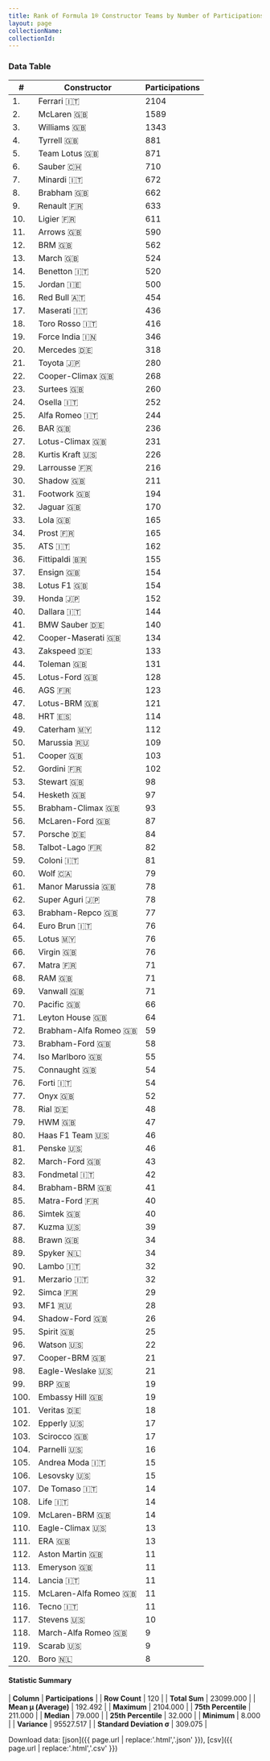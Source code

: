 ```yaml
---
title: Rank of Formula 1® Constructor Teams by Number of Participations
layout: page
collectionName: 
collectionId: 
---
```




<canvas id="chart" width="400" height="180"></canvas>
<script>
var data = {
    "datasets": [
        {
            "backgroundColor": [
                "EB212E",
                "FCA13B",
                "EAE4ED",
                "274B72",
                "09630C",
                "0736A5",
                "1B1D1D",
                "243F73",
                "FDE139",
                "0F5DBB",
                "FFA500",
                "144D44",
                "E53524",
                "73C2FB",
                "FFFF01",
                "121D32",
                "C0BEC3",
                "2039C3",
                "F6AFC1",
                "18A19B",
                "D70028",
                "273027",
                "888888",
                "888888",
                "B21827",
                "FFFFFF",
                "025839",
                "D33949",
                "888888",
                "FA9B27",
                "888888",
                "095921",
                "888888",
                "0D1773",
                "888888",
                "888888",
                "888888",
                "F6CA46",
                "FFFFFF",
                "888888",
                "20359D",
                "1A2446",
                "888888",
                "888888",
                "025839",
                "888888",
                "457439",
                "BE9D56",
                "124411",
                "5E0A16",
                "273027",
                "888888",
                "FFFFFF",
                "FFFFFF",
                "243F73",
                "AAAAAA",
                "DDDDDD",
                "888888",
                "888888",
                "A3805E",
                "5E0A16",
                "E30010",
                "243F73",
                "888888",
                "006400",
                "F60002",
                "888888",
                "888888",
                "336667",
                "888888",
                "888888",
                "888888",
                "07316F",
                "888888",
                "888888",
                "888888",
                "888888",
                "888888",
                "888888",
                "CF0F18",
                "2077C9",
                "888888",
                "888888",
                "888888",
                "3FB2B3",
                "888888",
                "C4333B",
                "E2F833",
                "FFA500",
                "888888",
                "888888",
                "888888",
                "343434",
                "888888",
                "888888",
                "FC8881",
                "888888",
                "1A284B",
                "888888",
                "888888",
                "888888",
                "DBC75F",
                "888888",
                "888888",
                "888888",
                "888888",
                "888888",
                "888888",
                "888888",
                "888888",
                "888888",
                "888888",
                "888888",
                "888888",
                "888888",
                "888888",
                "888888",
                "888888",
                "888888",
                "888888"
            ],
            "borderColor": [
                "16191A",
                "0D1D20",
                "082957",
                "444444",
                "444444",
                "A17A5D",
                "444444",
                "444444",
                "424B52",
                "444444",
                "444444",
                "444444",
                "444444",
                "444444",
                "444444",
                "FDCC2F",
                "444444",
                "FC181D",
                "C81625",
                "D7D7D5",
                "444444",
                "444444",
                "444444",
                "444444",
                "444444",
                "444444",
                "444444",
                "444444",
                "444444",
                "444444",
                "444444",
                "444444",
                "444444",
                "444444",
                "444444",
                "444444",
                "444444",
                "444444",
                "444444",
                "444444",
                "444444",
                "444444",
                "444444",
                "444444",
                "444444",
                "444444",
                "444444",
                "444444",
                "444444",
                "444444",
                "444444",
                "444444",
                "444444",
                "444444",
                "444444",
                "444444",
                "444444",
                "444444",
                "444444",
                "444444",
                "444444",
                "444444",
                "444444",
                "444444",
                "444444",
                "444444",
                "444444",
                "444444",
                "444444",
                "444444",
                "444444",
                "444444",
                "444444",
                "444444",
                "444444",
                "444444",
                "444444",
                "444444",
                "444444",
                "4D4E52",
                "444444",
                "444444",
                "444444",
                "444444",
                "444444",
                "444444",
                "444444",
                "444444",
                "444444",
                "444444",
                "444444",
                "444444",
                "444444",
                "444444",
                "444444",
                "444444",
                "444444",
                "444444",
                "444444",
                "444444",
                "444444",
                "444444",
                "444444",
                "444444",
                "444444",
                "444444",
                "444444",
                "444444",
                "444444",
                "444444",
                "444444",
                "444444",
                "444444",
                "444444",
                "444444",
                "444444",
                "444444",
                "444444",
                "444444",
                "444444"
            ],
            "borderWidth": 1,
            "data": [
                2104.0,
                1589.0,
                1343.0,
                881.0,
                871.0,
                710.0,
                672.0,
                662.0,
                633.0,
                611.0,
                590.0,
                562.0,
                524.0,
                520.0,
                500.0,
                454.0,
                436.0,
                416.0,
                346.0,
                318.0,
                280.0,
                268.0,
                260.0,
                252.0,
                244.0,
                236.0,
                231.0,
                226.0,
                216.0,
                211.0,
                194.0,
                170.0,
                165.0,
                165.0,
                162.0,
                155.0,
                154.0,
                154.0,
                152.0,
                144.0,
                140.0,
                134.0,
                133.0,
                131.0,
                128.0,
                123.0,
                121.0,
                114.0,
                112.0,
                109.0,
                103.0,
                102.0,
                98.0,
                97.0,
                93.0,
                87.0,
                84.0,
                82.0,
                81.0,
                79.0,
                78.0,
                78.0,
                77.0,
                76.0,
                76.0,
                76.0,
                71.0,
                71.0,
                71.0,
                66.0,
                64.0,
                59.0,
                58.0,
                55.0,
                54.0,
                54.0,
                52.0,
                48.0,
                47.0,
                46.0,
                46.0,
                43.0,
                42.0,
                41.0,
                40.0,
                40.0,
                39.0,
                34.0,
                34.0,
                32.0,
                32.0,
                29.0,
                28.0,
                26.0,
                25.0,
                22.0,
                21.0,
                21.0,
                19.0,
                19.0,
                18.0,
                17.0,
                17.0,
                16.0,
                15.0,
                15.0,
                14.0,
                14.0,
                14.0,
                13.0,
                13.0,
                11.0,
                11.0,
                11.0,
                11.0,
                11.0,
                10.0,
                9.0,
                9.0,
                8.0
            ],
            "label": "Participations"
        }
    ],
    "labels": [
        "Ferrari",
        "McLaren",
        "Williams",
        "Tyrrell",
        "Team Lotus",
        "Sauber",
        "Minardi",
        "Brabham",
        "Renault",
        "Ligier",
        "Arrows",
        "BRM",
        "March",
        "Benetton",
        "Jordan",
        "Red Bull",
        "Maserati",
        "Toro Rosso",
        "Force India",
        "Mercedes",
        "Toyota",
        "Cooper-Climax",
        "Surtees",
        "Osella",
        "Alfa Romeo",
        "BAR",
        "Lotus-Climax",
        "Kurtis Kraft",
        "Larrousse",
        "Shadow",
        "Footwork",
        "Jaguar",
        "Lola",
        "Prost",
        "ATS",
        "Fittipaldi",
        "Ensign",
        "Lotus F1",
        "Honda",
        "Dallara",
        "BMW Sauber",
        "Cooper-Maserati",
        "Zakspeed",
        "Toleman",
        "Lotus-Ford",
        "AGS",
        "Lotus-BRM",
        "HRT",
        "Caterham",
        "Marussia",
        "Cooper",
        "Gordini",
        "Stewart",
        "Hesketh",
        "Brabham-Climax",
        "McLaren-Ford",
        "Porsche",
        "Talbot-Lago",
        "Coloni",
        "Wolf",
        "Manor Marussia",
        "Super Aguri",
        "Brabham-Repco",
        "Euro Brun",
        "Lotus",
        "Virgin",
        "Matra",
        "RAM",
        "Vanwall",
        "Pacific",
        "Leyton House",
        "Brabham-Alfa Romeo",
        "Brabham-Ford",
        "Iso Marlboro",
        "Connaught",
        "Forti",
        "Onyx",
        "Rial",
        "HWM",
        "Haas F1 Team",
        "Penske",
        "March-Ford",
        "Fondmetal",
        "Brabham-BRM",
        "Matra-Ford",
        "Simtek",
        "Kuzma",
        "Brawn",
        "Spyker",
        "Lambo",
        "Merzario",
        "Simca",
        "MF1",
        "Shadow-Ford",
        "Spirit",
        "Watson",
        "Cooper-BRM",
        "Eagle-Weslake",
        "BRP",
        "Embassy Hill",
        "Veritas",
        "Epperly",
        "Scirocco",
        "Parnelli",
        "Andrea Moda",
        "Lesovsky",
        "De Tomaso",
        "Life",
        "McLaren-BRM",
        "Eagle-Climax",
        "ERA",
        "Aston Martin",
        "Emeryson",
        "Lancia",
        "McLaren-Alfa Romeo",
        "Tecno",
        "Stevens",
        "March-Alfa Romeo",
        "Scarab",
        "Boro"
    ]
};
var options = {
  legend: {
    display: false
  },
  scales: {
    xAxes: [{
      ticks: {
        beginAtZero: true,
        maxRotation: 180,
        display: window.innerWidth > 800
      }
    }],
    yAxes: [{
      ticks: {
        beginAtZero: true
      }
    }]
  },
  onResize: function(chart, size) {
    chart.options.scales.xAxes[0].ticks.display = size.width > 800;
  }
};
var chart = new Chart("chart", {
    data: data,
    type: 'bar',
    options: options
});
</script>



### Data Table

| # | Constructor | Participations |
|--|--|--|
| 1. | Ferrari 🇮🇹 | 2104 |
| 2. | McLaren 🇬🇧 | 1589 |
| 3. | Williams 🇬🇧 | 1343 |
| 4. | Tyrrell 🇬🇧 | 881 |
| 5. | Team Lotus 🇬🇧 | 871 |
| 6. | Sauber 🇨🇭 | 710 |
| 7. | Minardi 🇮🇹 | 672 |
| 8. | Brabham 🇬🇧 | 662 |
| 9. | Renault 🇫🇷 | 633 |
| 10. | Ligier 🇫🇷 | 611 |
| 11. | Arrows 🇬🇧 | 590 |
| 12. | BRM 🇬🇧 | 562 |
| 13. | March 🇬🇧 | 524 |
| 14. | Benetton 🇮🇹 | 520 |
| 15. | Jordan 🇮🇪 | 500 |
| 16. | Red Bull 🇦🇹 | 454 |
| 17. | Maserati 🇮🇹 | 436 |
| 18. | Toro Rosso 🇮🇹 | 416 |
| 19. | Force India 🇮🇳 | 346 |
| 20. | Mercedes 🇩🇪 | 318 |
| 21. | Toyota 🇯🇵 | 280 |
| 22. | Cooper-Climax 🇬🇧 | 268 |
| 23. | Surtees 🇬🇧 | 260 |
| 24. | Osella 🇮🇹 | 252 |
| 25. | Alfa Romeo 🇮🇹 | 244 |
| 26. | BAR 🇬🇧 | 236 |
| 27. | Lotus-Climax 🇬🇧 | 231 |
| 28. | Kurtis Kraft 🇺🇸 | 226 |
| 29. | Larrousse 🇫🇷 | 216 |
| 30. | Shadow 🇬🇧 | 211 |
| 31. | Footwork 🇬🇧 | 194 |
| 32. | Jaguar 🇬🇧 | 170 |
| 33. | Lola 🇬🇧 | 165 |
| 34. | Prost 🇫🇷 | 165 |
| 35. | ATS 🇮🇹 | 162 |
| 36. | Fittipaldi 🇧🇷 | 155 |
| 37. | Ensign 🇬🇧 | 154 |
| 38. | Lotus F1 🇬🇧 | 154 |
| 39. | Honda 🇯🇵 | 152 |
| 40. | Dallara 🇮🇹 | 144 |
| 41. | BMW Sauber 🇩🇪 | 140 |
| 42. | Cooper-Maserati 🇬🇧 | 134 |
| 43. | Zakspeed 🇩🇪 | 133 |
| 44. | Toleman 🇬🇧 | 131 |
| 45. | Lotus-Ford 🇬🇧 | 128 |
| 46. | AGS 🇫🇷 | 123 |
| 47. | Lotus-BRM 🇬🇧 | 121 |
| 48. | HRT 🇪🇸 | 114 |
| 49. | Caterham 🇲🇾 | 112 |
| 50. | Marussia 🇷🇺 | 109 |
| 51. | Cooper 🇬🇧 | 103 |
| 52. | Gordini 🇫🇷 | 102 |
| 53. | Stewart 🇬🇧 | 98 |
| 54. | Hesketh 🇬🇧 | 97 |
| 55. | Brabham-Climax 🇬🇧 | 93 |
| 56. | McLaren-Ford 🇬🇧 | 87 |
| 57. | Porsche 🇩🇪 | 84 |
| 58. | Talbot-Lago 🇫🇷 | 82 |
| 59. | Coloni 🇮🇹 | 81 |
| 60. | Wolf 🇨🇦 | 79 |
| 61. | Manor Marussia 🇬🇧 | 78 |
| 62. | Super Aguri 🇯🇵 | 78 |
| 63. | Brabham-Repco 🇬🇧 | 77 |
| 64. | Euro Brun 🇮🇹 | 76 |
| 65. | Lotus 🇲🇾 | 76 |
| 66. | Virgin 🇬🇧 | 76 |
| 67. | Matra 🇫🇷 | 71 |
| 68. | RAM 🇬🇧 | 71 |
| 69. | Vanwall 🇬🇧 | 71 |
| 70. | Pacific 🇬🇧 | 66 |
| 71. | Leyton House 🇬🇧 | 64 |
| 72. | Brabham-Alfa Romeo 🇬🇧 | 59 |
| 73. | Brabham-Ford 🇬🇧 | 58 |
| 74. | Iso Marlboro 🇬🇧 | 55 |
| 75. | Connaught 🇬🇧 | 54 |
| 76. | Forti 🇮🇹 | 54 |
| 77. | Onyx 🇬🇧 | 52 |
| 78. | Rial 🇩🇪 | 48 |
| 79. | HWM 🇬🇧 | 47 |
| 80. | Haas F1 Team 🇺🇸 | 46 |
| 81. | Penske 🇺🇸 | 46 |
| 82. | March-Ford 🇬🇧 | 43 |
| 83. | Fondmetal 🇮🇹 | 42 |
| 84. | Brabham-BRM 🇬🇧 | 41 |
| 85. | Matra-Ford 🇫🇷 | 40 |
| 86. | Simtek 🇬🇧 | 40 |
| 87. | Kuzma 🇺🇸 | 39 |
| 88. | Brawn 🇬🇧 | 34 |
| 89. | Spyker 🇳🇱 | 34 |
| 90. | Lambo 🇮🇹 | 32 |
| 91. | Merzario 🇮🇹 | 32 |
| 92. | Simca 🇫🇷 | 29 |
| 93. | MF1 🇷🇺 | 28 |
| 94. | Shadow-Ford 🇬🇧 | 26 |
| 95. | Spirit 🇬🇧 | 25 |
| 96. | Watson 🇺🇸 | 22 |
| 97. | Cooper-BRM 🇬🇧 | 21 |
| 98. | Eagle-Weslake 🇺🇸 | 21 |
| 99. | BRP 🇬🇧 | 19 |
| 100. | Embassy Hill 🇬🇧 | 19 |
| 101. | Veritas 🇩🇪 | 18 |
| 102. | Epperly 🇺🇸 | 17 |
| 103. | Scirocco 🇬🇧 | 17 |
| 104. | Parnelli 🇺🇸 | 16 |
| 105. | Andrea Moda 🇮🇹 | 15 |
| 106. | Lesovsky 🇺🇸 | 15 |
| 107. | De Tomaso 🇮🇹 | 14 |
| 108. | Life 🇮🇹 | 14 |
| 109. | McLaren-BRM 🇬🇧 | 14 |
| 110. | Eagle-Climax 🇺🇸 | 13 |
| 111. | ERA 🇬🇧 | 13 |
| 112. | Aston Martin 🇬🇧 | 11 |
| 113. | Emeryson 🇬🇧 | 11 |
| 114. | Lancia 🇮🇹 | 11 |
| 115. | McLaren-Alfa Romeo 🇬🇧 | 11 |
| 116. | Tecno 🇮🇹 | 11 |
| 117. | Stevens 🇺🇸 | 10 |
| 118. | March-Alfa Romeo 🇬🇧 | 9 |
| 119. | Scarab 🇺🇸 | 9 |
| 120. | Boro 🇳🇱 | 8 |

#### Statistic Summary

| **Column** | **Participations** |
| **Row Count** | 120 |
| **Total Sum** | 23099.000 |
| **Mean μ (Average)** | 192.492 |
| **Maximum** | 2104.000 |
| **75th Percentile** | 211.000 |
| **Median** | 79.000 |
| **25th Percentile** | 32.000 |
| **Minimum** | 8.000 |
| **Variance** | 95527.517 |
| **Standard Deviation σ** | 309.075 |

Download data: [json]({{ page.url | replace:'.html','.json' }}), [csv]({{ page.url | replace:'.html','.csv' }})
